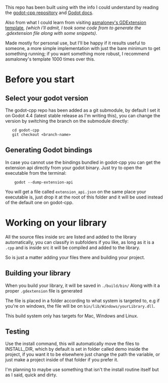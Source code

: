 This repo has been built using with the info I could understand by reading the [godot-cpp repository](https://github.com/godotengine/godot-cpp) and [Godot docs](https://docs.godotengine.org/en/stable/tutorials/scripting/gdextension/gdextension_cpp_example.html).

Also from what I could learn from visiting [asmaloney's GDExtension template](https://github.com/asmaloney/GDExtensionTemplate), *(which i'll admit, I took some code from to generate the .gdextension file along with some snippets)*.

Made mostly for personal use, but I'll be happy if it results useful to someone, a more simple implementation with just the bare minimum to get something running; if you want something more robust, I recommend asmaloney's template 1000 times over this.

# Before you start

## Select your godot version

The godot-cpp repo has been added as a git submodule, by default I set it on Godot 4.4 (latest stable release as I'm writing this), you can change the version by switching the branch on the submodule directly:

```
   cd godot-cpp 
   git checkout <branch-name>
```

## Generating Godot bindings

In case you cannot use the bindings bundled in godot-cpp you can get the extension api directly from your godot binary. Just try to open the executable from the terminal:

```
    godot --dump-extension-api
```

You will get a file called `extension_api.json` on the same place your executable is, just drop it at the root of this folder and it will be used instead of the default one on godot-cpp.


# Working on your library

All the source files inside src are listed and added to the library automatically, you can classify in subfolders if you like, as long as it is a `.cpp` and is inside src it will be compiled and added to the library.

So is just a matter adding your files there and building your project.

## Building your library

When you build your library, it will be saved in `./build/bin/`
Along with it a proper `.gdextension` file is generated

The file is placed in a folder according to what system is targeted to, e.g if you're on windows, the file will be on `bin/lib/Windows/yourLibrary.dll`. 

This build system only has targets for Mac, Windows and Linux.

## Testing

Use the install command, this will automatically move the files to INSTALL_DIR, which by default is set in folder called demo inside the project, if you want it to be elsewhere just change the path the variable, or just make a project inside of that folder if you prefer it.

I'm planning to maybe use something that isn't the install routine itself but as I said, quick and dirty.
